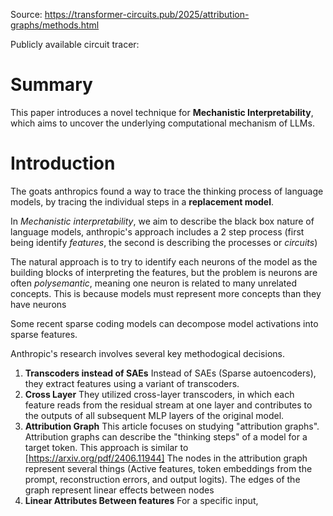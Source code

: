 Source:
https://transformer-circuits.pub/2025/attribution-graphs/methods.html

Publicly available circuit tracer:

# Summary

This paper introduces a novel technique for **Mechanistic Interpretability**, which aims to uncover the underlying computational mechanism of LLMs.

# Introduction

The goats anthropics found a way to trace the thinking process of language models, by tracing the individual steps in a **replacement model**. 

In *Mechanistic interpretability*, we aim to describe the black box nature of language models, anthropic's approach includes a 2 step process (first being identify *features*, the second is describing the processes or *circuits*)

The natural approach is to try to identify each neurons of the model as the building blocks of interpreting the features, but the problem is neurons are often *polysemantic*, meaning one neuron is related to many unrelated concepts. This is because models must represent more concepts than they have neurons 

Some recent sparse coding models can decompose model activations into sparse features.

Anthropic's research involves several key methodogical decisions.

1. **Transcoders instead of SAEs**
	Instead of SAEs (Sparse autoencoders), they extract features using a variant of transcoders.
2. **Cross Layer**
	They utilized cross-layer transcoders, in which each feature reads from the residual stream at one layer and contributes to the outputs of all subsequent MLP layers of the original model.
3. **Attribution Graph**
	 This article focuses on studying "attribution graphs". Attribution graphs can describe the "thinking steps" of a model for a target token. This approach is similar to [https://arxiv.org/pdf/2406.11944]
	 The nodes in the attribution graph represent several things (Active features, token embeddings from the prompt, reconstruction errors, and output logits). The edges of the graph represent linear effects between nodes
4. **Linear Attributes Between features**
	For a specific input, 